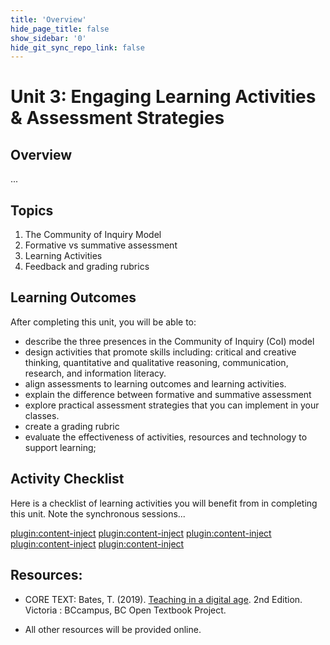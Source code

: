 ```yaml
---
title: 'Overview'
hide_page_title: false
show_sidebar: '0'
hide_git_sync_repo_link: false
---
```

# Unit 3: Engaging Learning Activities & Assessment Strategies
## Overview
...


## Topics
1. The Community of Inquiry Model
1. Formative vs summative assessment
1. Learning Activities
1. Feedback and grading rubrics


## Learning Outcomes
After completing this unit, you will be able to:
 - describe the three presences in the Community of Inquiry (CoI) model
 - design activities that promote skills including: critical and creative thinking, quantitative and qualitative reasoning, communication, research, and information literacy.
 - align assessments to learning outcomes and learning activities.
 - explain the difference between formative and summative assessment
 - explore practical assessment strategies that you can implement in your classes.
 - create a grading rubric
 - evaluate the effectiveness of activities, resources and technology to support learning;


## Activity Checklist

Here is a checklist of learning activities you will benefit from in
completing this unit. Note the synchronous sessions...

[plugin:content-inject](../_1-1)
[plugin:content-inject](../_1-2)
[plugin:content-inject](../_1-3)
[plugin:content-inject](../_1-4)
[plugin:content-inject](../_1-5)

## Resources:
- CORE TEXT: Bates, T. (2019). [Teaching in a digital age](https://pressbooks.bccampus.ca/teachinginadigitalagev2/). 2nd Edition. Victoria : BCcampus, BC Open Textbook Project.  

- All other resources will be provided online.
